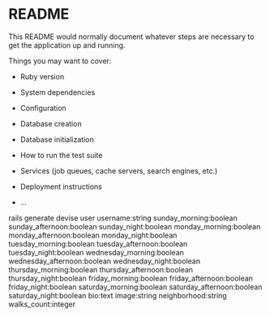 # README

This README would normally document whatever steps are necessary to get the
application up and running.

Things you may want to cover:

* Ruby version

* System dependencies

* Configuration

* Database creation

* Database initialization

* How to run the test suite

* Services (job queues, cache servers, search engines, etc.)

* Deployment instructions

* ...

rails generate devise user username:string sunday_morning:boolean sunday_afternoon:boolean sunday_night:boolean monday_morning:boolean monday_afternoon:boolean monday_night:boolean tuesday_morning:boolean tuesday_afternoon:boolean tuesday_night:boolean wednesday_morning:boolean wednesday_afternoon:boolean wednesday_night:boolean thursday_morning:boolean thursday_afternoon:boolean thursday_night:boolean friday_morning:boolean friday_afternoon:boolean friday_night:boolean saturday_morning:boolean saturday_afternoon:boolean saturday_night:boolean bio:text image:string neighborhood:string walks_count:integer
